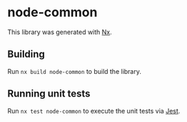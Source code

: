 # node-common

This library was generated with [Nx](https://nx.dev).

## Building

Run `nx build node-common` to build the library.

## Running unit tests

Run `nx test node-common` to execute the unit tests via [Jest](https://jestjs.io).
